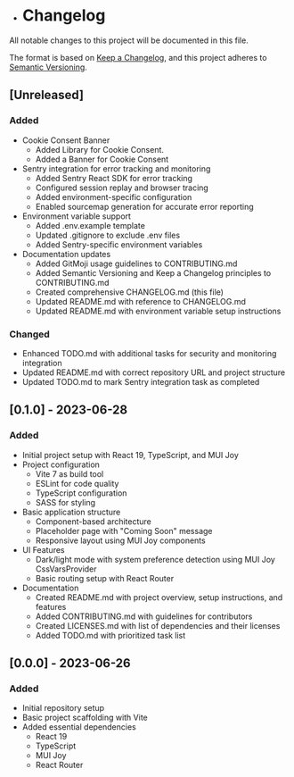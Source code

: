 - # Changelog

All notable changes to this project will be documented in this file.

The format is based on [Keep a Changelog](https://keepachangelog.com/en/1.0.0/),
and this project adheres to [Semantic Versioning](https://semver.org/spec/v2.0.0.html).

## [Unreleased]

### Added
- Cookie Consent Banner
  - Added Library for Cookie Consent. 
  - Added a Banner for Cookie Consent
- Sentry integration for error tracking and monitoring
  - Added Sentry React SDK for error tracking
  - Configured session replay and browser tracing
  - Added environment-specific configuration
  - Enabled sourcemap generation for accurate error reporting
- Environment variable support
  - Added .env.example template
  - Updated .gitignore to exclude .env files
  - Added Sentry-specific environment variables
- Documentation updates
  - Added GitMoji usage guidelines to CONTRIBUTING.md
  - Added Semantic Versioning and Keep a Changelog principles to CONTRIBUTING.md
  - Created comprehensive CHANGELOG.md (this file)
  - Updated README.md with reference to CHANGELOG.md
  - Updated README.md with environment variable setup instructions

### Changed

- Enhanced TODO.md with additional tasks for security and monitoring integration
- Updated README.md with correct repository URL and project structure
- Updated TODO.md to mark Sentry integration task as completed

## [0.1.0] - 2023-06-28

### Added

- Initial project setup with React 19, TypeScript, and MUI Joy
- Project configuration
  - Vite 7 as build tool
  - ESLint for code quality
  - TypeScript configuration
  - SASS for styling
- Basic application structure
  - Component-based architecture
  - Placeholder page with "Coming Soon" message
  - Responsive layout using MUI Joy components
- UI Features
  - Dark/light mode with system preference detection using MUI Joy CssVarsProvider
  - Basic routing setup with React Router
- Documentation
  - Created README.md with project overview, setup instructions, and features
  - Added CONTRIBUTING.md with guidelines for contributors
  - Created LICENSES.md with list of dependencies and their licenses
  - Added TODO.md with prioritized task list

## [0.0.0] - 2023-06-26

### Added

- Initial repository setup
- Basic project scaffolding with Vite
- Added essential dependencies
  - React 19
  - TypeScript
  - MUI Joy
  - React Router
